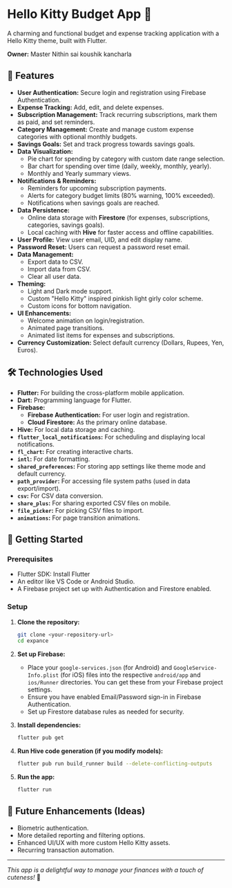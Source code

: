 # Hello Kitty Budget App 🎀

A charming and functional budget and expense tracking application with a Hello Kitty theme, built with Flutter.

**Owner:** Master Nithin sai koushik kancharla

## 🌟 Features

*   **User Authentication:** Secure login and registration using Firebase Authentication.
*   **Expense Tracking:** Add, edit, and delete expenses.
*   **Subscription Management:** Track recurring subscriptions, mark them as paid, and set reminders.
*   **Category Management:** Create and manage custom expense categories with optional monthly budgets.
*   **Savings Goals:** Set and track progress towards savings goals.
*   **Data Visualization:**
    *   Pie chart for spending by category with custom date range selection.
    *   Bar chart for spending over time (daily, weekly, monthly, yearly).
    *   Monthly and Yearly summary views.
*   **Notifications & Reminders:**
    *   Reminders for upcoming subscription payments.
    *   Alerts for category budget limits (80% warning, 100% exceeded).
    *   Notifications when savings goals are reached.
*   **Data Persistence:**
    *   Online data storage with **Firestore** (for expenses, subscriptions, categories, savings goals).
    *   Local caching with **Hive** for faster access and offline capabilities.
*   **User Profile:** View user email, UID, and edit display name.
*   **Password Reset:** Users can request a password reset email.
*   **Data Management:**
    *   Export data to CSV.
    *   Import data from CSV.
    *   Clear all user data.
*   **Theming:**
    *   Light and Dark mode support.
    *   Custom "Hello Kitty" inspired pinkish light girly color scheme.
    *   Custom icons for bottom navigation.
*   **UI Enhancements:**
    *   Welcome animation on login/registration.
    *   Animated page transitions.
    *   Animated list items for expenses and subscriptions.
*   **Currency Customization:** Select default currency (Dollars, Rupees, Yen, Euros).

## 🛠️ Technologies Used

*   **Flutter:** For building the cross-platform mobile application.
*   **Dart:** Programming language for Flutter.
*   **Firebase:**
    *   **Firebase Authentication:** For user login and registration.
    *   **Cloud Firestore:** As the primary online database.
*   **Hive:** For local data storage and caching.
*   **`flutter_local_notifications`:** For scheduling and displaying local notifications.
*   **`fl_chart`:** For creating interactive charts.
*   **`intl`:** For date formatting.
*   **`shared_preferences`:** For storing app settings like theme mode and default currency.
*   **`path_provider`:** For accessing file system paths (used in data export/import).
*   **`csv`:** For CSV data conversion.
*   **`share_plus`:** For sharing exported CSV files on mobile.
*   **`file_picker`:** For picking CSV files to import.
*   **`animations`:** For page transition animations.

## 🚀 Getting Started

### Prerequisites

*   Flutter SDK: Install Flutter
*   An editor like VS Code or Android Studio.
*   A Firebase project set up with Authentication and Firestore enabled.

### Setup

1.  **Clone the repository:**
    ```bash
    git clone <your-repository-url>
    cd expance
    ```

2.  **Set up Firebase:**
    *   Place your `google-services.json` (for Android) and `GoogleService-Info.plist` (for iOS) files into the respective `android/app` and `ios/Runner` directories. You can get these from your Firebase project settings.
    *   Ensure you have enabled Email/Password sign-in in Firebase Authentication.
    *   Set up Firestore database rules as needed for security.

3.  **Install dependencies:**
    ```bash
    flutter pub get
    ```

4.  **Run Hive code generation (if you modify models):**
    ```bash
    flutter pub run build_runner build --delete-conflicting-outputs
    ```

5.  **Run the app:**
    ```bash
    flutter run
    ```

## 📝 Future Enhancements (Ideas)

*   Biometric authentication.
*   More detailed reporting and filtering options.
*   Enhanced UI/UX with more custom Hello Kitty assets.
*   Recurring transaction automation.

---

*This app is a delightful way to manage your finances with a touch of cuteness!* 💖